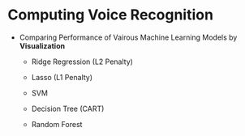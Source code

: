 #  Computing Voice Recognition

- Comparing Performance of Vairous Machine Learning Models by **Visualization** 
  - Ridge Regression (L2 Penalty) 
  
  - Lasso (L1 Penalty)
  
  - SVM
  
  - Decision Tree (CART)
  
  - Random Forest
